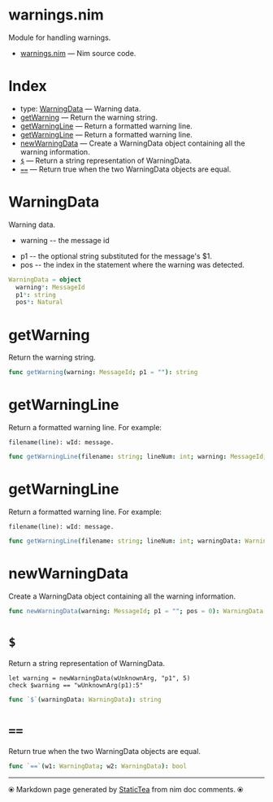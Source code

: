 # warnings.nim

Module for handling warnings.

* [warnings.nim](../src/warnings.nim) &mdash; Nim source code.
# Index

* type: [WarningData](#warningdata) &mdash; Warning data.
* [getWarning](#getwarning) &mdash; Return the warning string.
* [getWarningLine](#getwarningline) &mdash; Return a formatted warning line.
* [getWarningLine](#getwarningline-1) &mdash; Return a formatted warning line.
* [newWarningData](#newwarningdata) &mdash; Create a WarningData object containing all the warning information.
* [`$`](#) &mdash; Return a string representation of WarningData.
* [`==`](#-1) &mdash; Return true when the two WarningData objects are equal.

# WarningData

Warning data.<ul class="simple"><li>warning -- the message id</li>
<li>p1 -- the optional string substituted for the message's $1.</li>
<li>pos -- the index in the statement where the warning was detected.</li>
</ul>


```nim
WarningData = object
  warning*: MessageId
  p1*: string
  pos*: Natural

```

# getWarning

Return the warning string.

```nim
func getWarning(warning: MessageId; p1 = ""): string
```

# getWarningLine

Return a formatted warning line. For example:

~~~
filename(line): wId: message.
~~~~

```nim
func getWarningLine(filename: string; lineNum: int; warning: MessageId; p1 = ""): string
```

# getWarningLine

Return a formatted warning line. For example:

~~~
filename(line): wId: message.
~~~~

```nim
func getWarningLine(filename: string; lineNum: int; warningData: WarningData): string
```

# newWarningData

Create a WarningData object containing all the warning information.

```nim
func newWarningData(warning: MessageId; p1 = ""; pos = 0): WarningData
```

# `$`

Return a string representation of WarningData.

~~~
let warning = newWarningData(wUnknownArg, "p1", 5)
check $warning == "wUnknownArg(p1):5"
~~~~

```nim
func `$`(warningData: WarningData): string
```

# `==`

Return true when the two WarningData objects are equal.

```nim
func `==`(w1: WarningData; w2: WarningData): bool
```


---
⦿ Markdown page generated by [StaticTea](https://github.com/flenniken/statictea/) from nim doc comments. ⦿
